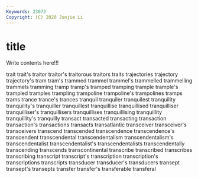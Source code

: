 ```yaml
---
Keywords: 23073
Copyright: (C) 2020 Junjie Li
---
```


# title

Write contents here!!!
 
trait 
trait's
traitor 
traitor's 
traitorous 
traitors 
traits 
trajectories 
trajectory 
trajectory's 
tram 
tram's
trammed 
trammel 
trammel's 
trammelled 
trammelling 
trammels 
tramming 
tramp 
tramp's 
tramped
tramping 
trample 
trample's 
trampled 
tramples 
trampling 
trampoline 
trampoline's 
trampolines 
tramps
trams 
trance 
trance's 
trances 
tranquil 
tranquiler 
tranquilest 
tranquility 
tranquility's 
tranquiller
tranquillest 
tranquillise 
tranquillised 
tranquilliser 
tranquilliser's 
tranquillisers 
tranquillises 
tranquillising 
tranquillity 
tranquillity's
tranquilly 
transact 
transacted 
transacting 
transaction 
transaction's 
transactions 
transacts 
transatlantic 
transceiver
transceiver's 
transceivers 
transcend 
transcended 
transcendence 
transcendence's 
transcendent 
transcendental 
transcendentalism 
transcendentalism's
transcendentalist 
transcendentalist's 
transcendentalists 
transcendentally 
transcending 
transcends 
transcontinental 
transcribe 
transcribed 
transcribes
transcribing 
transcript 
transcript's 
transcription 
transcription's 
transcriptions 
transcripts 
transducer 
transducer's 
transducers
transept 
transept's 
transepts 
transfer 
transfer's 
transferable 
transferal 
